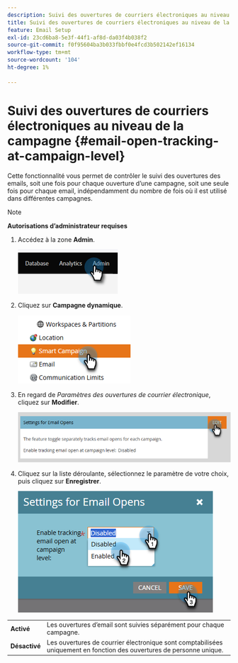 ```yaml
---
description: Suivi des ouvertures de courriers électroniques au niveau de Campaign - Documents Marketo - Documentation du produit
title: Suivi des ouvertures de courriers électroniques au niveau de la campagne
feature: Email Setup
exl-id: 23cd6ba8-5e3f-44f1-af8d-da03f4b038f2
source-git-commit: f0f95604ba3b033fbbf0e4fcd3b502142ef16134
workflow-type: tm+mt
source-wordcount: '104'
ht-degree: 1%

---
```


# Suivi des ouvertures de courriers électroniques au niveau de la campagne {#email-open-tracking-at-campaign-level}

Cette fonctionnalité vous permet de contrôler le suivi des ouvertures des emails, soit une fois pour chaque ouverture d’une campagne, soit une seule fois pour chaque email, indépendamment du nombre de fois où il est utilisé dans différentes campagnes.

>[!NOTE]
>
>**Autorisations d’administrateur requises**

1. Accédez à la zone **Admin**.

   ![](assets/email-open-tracking-at-campaign-level-1.png)

1. Cliquez sur **Campagne dynamique**.

   ![](assets/email-open-tracking-at-campaign-level-2.png)

1. En regard de _Paramètres des ouvertures de courrier électronique_, cliquez sur **Modifier**.

   ![](assets/email-open-tracking-at-campaign-level-3.png)

1. Cliquez sur la liste déroulante, sélectionnez le paramètre de votre choix, puis cliquez sur **Enregistrer**.

   ![](assets/email-open-tracking-at-campaign-level-4.png)

<table><tbody>
  <tr>
    <td><b>Activé</b></td>
    <td>Les ouvertures d’email sont suivies séparément pour chaque campagne.</td>
  </tr>
  <tr>
    <td><b>Désactivé</b></td>
    <td>Les ouvertures de courrier électronique sont comptabilisées uniquement en fonction des ouvertures de personne unique.</td>
  </tr>
</tbody>
</table>
